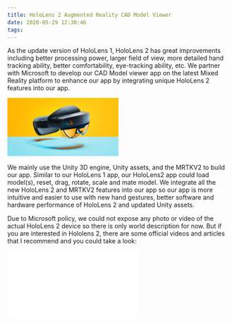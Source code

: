 ```yaml
---
title: HoloLens 2 Augmented Reality CAD Model Viewer
date: 2020-05-29 12:30:46
tags:
---
```


As the update version of HoloLens 1, HoloLens 2 has great improvements including better processing power, larger field of view, more detailed hand tracking ability, better comfortability, eye-tracking ability, etc.  We partner with Microsoft to develop our CAD Model viewer app on the latest Mixed Reality platform to enhance our app by integrating unique HoloLens 2 features into our app.   

<img src="/images/HoloLens2.jpg" width="50%" height="50%" title="Hololens2" alt="Hololens2"></img>

We mainly use the Unity 3D engine, Unity assets, and the MRTKV2 to build our app. Similar to our HoloLens 1 app, our HoloLens2 app could load model(s), reset, drag, rotate, scale and mate model. We integrate all the new HoloLens 2 and MRTKV2 features into our app so our app is more intuitive and easier to use with new hand gestures, better software and hardware performance of HoloLens 2 and updated Unity assets.

Due to Microsoft policy, we could not expose any photo or video of the actual HoloLens 2 device so there is only world description for now. But if you are interested in Hololens 2, there are some official videos and articles that I recommend and you could take a look:

<iframe src="//player.bilibili.com/player.html?aid=44800875&bvid=BV1ub411h71P&cid=78431085&page=1" scrolling="no" border="0" frameborder="no" framespacing="0" allowfullscreen="true" title="HoloLens 2 Live Demo Video"> </iframe>

